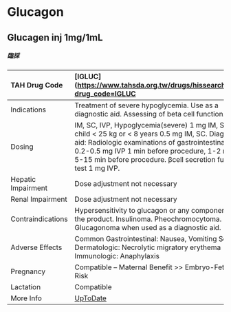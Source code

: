 # Glucagon

## Glucagen inj 1mg/1mL

##### 臨採

| TAH Drug Code      | [IGLUC](https://www.tahsda.org.tw/drugs/hissearch.php?drug_code=IGLUC                                                                                                                                                                                                          |
|:-------------------|:-------------------------------------------------------------------------------------------------------------------------------------------------------------------------------------------------------------------------------------------------------------------------------|
| Indications        | Treatment of severe hypoglycemia. Use as a diagnostic aid. Assessing of beta cell function.                                                                                                                                                                                    |
| Dosing             | IM, SC, IVP, Hypoglycemia(severe) 1 mg IM, SC, child < 25 kg or < 8 years 0.5 mg IM, SC. Diagnostic aid: Radiologic examinations of gastrointestinal tract 0.2-0.5 mg IVP 1 min before procedure, 1-2 mg IM 5-15 min before procedure. βcell secretion function test 1 mg IVP. |
| Hepatic Impairment | Dose adjustment not necessary                                                                                                                                                                                                                                                  |
| Renal Impairment   | Dose adjustment not necessary                                                                                                                                                                                                                                                  |
| Contraindications  | Hypersensitivity to glucagon or any components of the product. Insulinoma. Pheochromocytoma. Glucagonoma when used as a diagnostic aid.                                                                                                                                        |
| Adverse Effects    | Common Gastrointestinal: Nausea, Vomiting Serious Dermatologic: Necrolytic migratory erythema Immunologic: Anaphylaxis                                                                                                                                                         |
| Pregnancy          | Compatible – Maternal Benefit >> Embryo-Fetal Risk                                                                                                                                                                                                                             |
| Lactation          | Compatible                                                                                                                                                                                                                                                                     |
| More Info          | [UpToDate](https://www.uptodate.com/contents/glucagon-drug-information)                                                                                                                                                                                                        |

